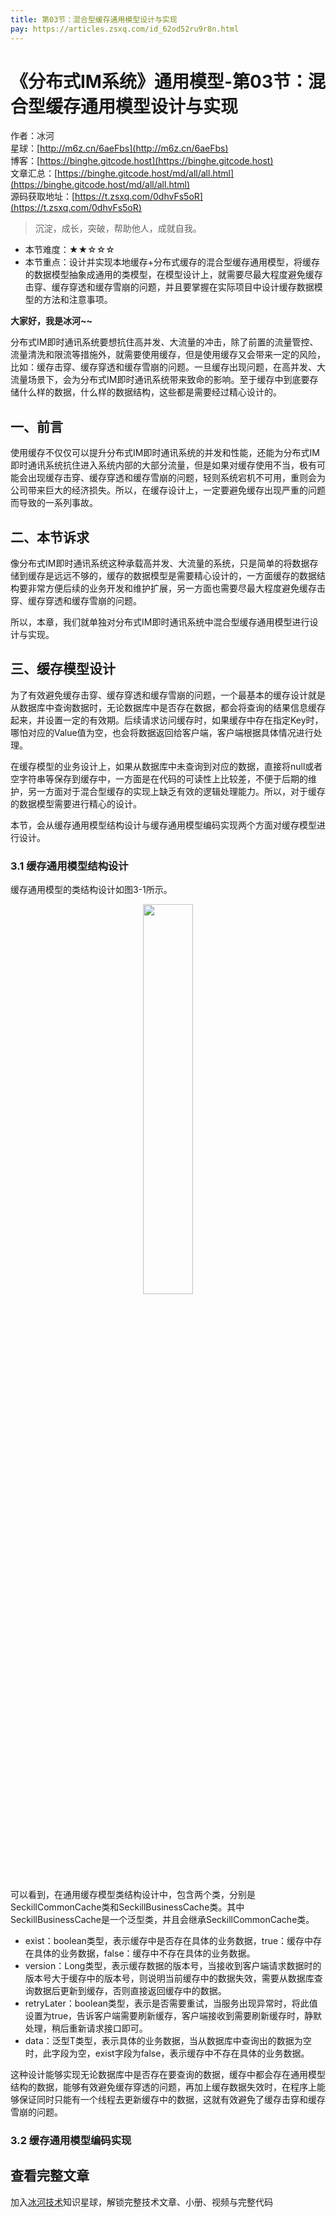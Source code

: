 ```yaml
---
title: 第03节：混合型缓存通用模型设计与实现
pay: https://articles.zsxq.com/id_62od52ru9r8n.html
---
```


# 《分布式IM系统》通用模型-第03节：混合型缓存通用模型设计与实现

作者：冰河
<br/>星球：[http://m6z.cn/6aeFbs](http://m6z.cn/6aeFbs)
<br/>博客：[https://binghe.gitcode.host](https://binghe.gitcode.host)
<br/>文章汇总：[https://binghe.gitcode.host/md/all/all.html](https://binghe.gitcode.host/md/all/all.html)
<br/>源码获取地址：[https://t.zsxq.com/0dhvFs5oR](https://t.zsxq.com/0dhvFs5oR)

> 沉淀，成长，突破，帮助他人，成就自我。

* 本节难度：★★☆☆☆
* 本节重点：设计并实现本地缓存+分布式缓存的混合型缓存通用模型，将缓存的数据模型抽象成通用的类模型，在模型设计上，就需要尽最大程度避免缓存击穿、缓存穿透和缓存雪崩的问题，并且要掌握在实际项目中设计缓存数据模型的方法和注意事项。

**大家好，我是冰河~~**

分布式IM即时通讯系统要想抗住高并发、大流量的冲击，除了前置的流量管控、流量清洗和限流等措施外，就需要使用缓存，但是使用缓存又会带来一定的风险，比如：缓存击穿、缓存穿透和缓存雪崩的问题。一旦缓存出现问题，在高并发、大流量场景下，会为分布式IM即时通讯系统带来致命的影响。至于缓存中到底要存储什么样的数据，什么样的数据结构，这些都是需要经过精心设计的。

## 一、前言

使用缓存不仅仅可以提升分布式IM即时通讯系统的并发和性能，还能为分布式IM即时通讯系统抗住进入系统内部的大部分流量，但是如果对缓存使用不当，极有可能会出现缓存击穿、缓存穿透和缓存雪崩的问题，轻则系统宕机不可用，重则会为公司带来巨大的经济损失。所以，在缓存设计上，一定要避免缓存出现严重的问题而导致的一系列事故。

## 二、本节诉求

像分布式IM即时通讯系统这种承载高并发、大流量的系统，只是简单的将数据存储到缓存是远远不够的，缓存的数据模型是需要精心设计的，一方面缓存的数据结构要非常方便后续的业务开发和维护扩展，另一方面也需要尽最大程度避免缓存击穿、缓存穿透和缓存雪崩的问题。

所以，本章，我们就单独对分布式IM即时通讯系统中混合型缓存通用模型进行设计与实现。

## 三、缓存模型设计

为了有效避免缓存击穿、缓存穿透和缓存雪崩的问题，一个最基本的缓存设计就是从数据库中查询数据时，无论数据库中是否存在数据，都会将查询的结果信息缓存起来，并设置一定的有效期。后续请求访问缓存时，如果缓存中存在指定Key时，哪怕对应的Value值为空，也会将数据返回给客户端，客户端根据具体情况进行处理。

在缓存模型的业务设计上，如果从数据库中未查询到对应的数据，直接将null或者空字符串等保存到缓存中，一方面是在代码的可读性上比较差，不便于后期的维护，另一方面对于混合型缓存的实现上缺乏有效的逻辑处理能力。所以，对于缓存的数据模型需要进行精心的设计。

本节，会从缓存通用模型结构设计与缓存通用模型编码实现两个方面对缓存模型进行设计。

### 3.1 缓存通用模型结构设计

缓存通用模型的类结构设计如图3-1所示。

<div align="center">
    <img src="https://binghe.gitcode.host/images/project/seckill/scekill-2023-06-08-001.png?raw=true" width="40%">
    <br/>
</div>

可以看到，在通用缓存模型类结构设计中，包含两个类，分别是SeckillCommonCache类和SeckillBusinessCache类。其中SeckillBusinessCache是一个泛型类，并且会继承SeckillCommonCache类。

* exist：boolean类型，表示缓存中是否存在具体的业务数据，true：缓存中存在具体的业务数据，false：缓存中不存在具体的业务数据。
* version：Long类型，表示缓存数据的版本号，当接收到客户端请求数据时的版本号大于缓存中的版本号，则说明当前缓存中的数据失效，需要从数据库查询数据后更新到缓存，否则直接返回缓存中的数据。
* retryLater：boolean类型，表示是否需要重试，当服务出现异常时，将此值设置为true，告诉客户端需要刷新缓存，客户端接收到需要刷新缓存时，静默处理，稍后重新请求接口即可。
* data：泛型T类型，表示具体的业务数据，当从数据库中查询出的数据为空时，此字段为空，exist字段为false，表示缓存中不存在具体的业务数据。

这种设计能够实现无论数据库中是否存在要查询的数据，缓存中都会存在通用模型结构的数据，能够有效避免缓存穿透的问题，再加上缓存数据失效时，在程序上能够保证同时只能有一个线程去更新缓存中的数据，这就有效避免了缓存击穿和缓存雪崩的问题。

### 3.2 缓存通用模型编码实现

## 查看完整文章

加入[冰河技术](https://public.zsxq.com/groups/48848484411888.html)知识星球，解锁完整技术文章、小册、视频与完整代码